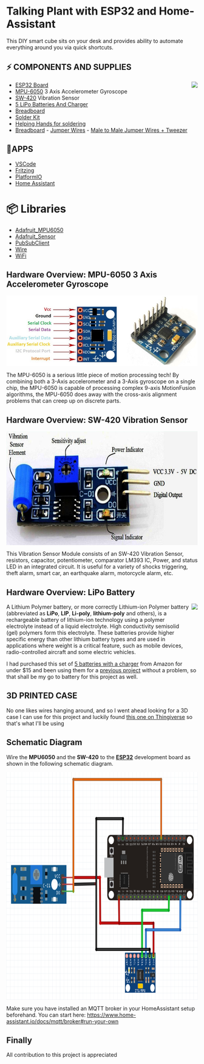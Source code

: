 # Talking Plant with ESP32 and Home-Assistant

This DIY smart cube sits on your desk and provides ability to automate everything around you via quick shortcuts.

⚡️ COMPONENTS AND SUPPLIES
--------------------------

<img align="right" src="https://github.com/isbkch/esp32-aws-weather-station/blob/master/docs/esp-32.jpg?raw=true" style="max-width:100%;" height="200">

*   [ESP32 Board](https://amzn.to/3jmCpqx)
*   [MPU-6050](https://www.amazon.ca/gp/product/B07JPK26X2) 3 Axis Accelerometer Gyroscope
*   [SW-420](https://www.amazon.ca/gp/product/B01FDGTTY8) Vibration Sensor
*   [5 LiPo Batteries And Charger](https://www.amazon.ca/gp/product/B0795F139D)
*   [Breadboard](https://amzn.to/2Ei40tP)
*   [Solder Kit](https://www.amazon.ca/-/fr/gp/product/B01N46T138/)
*   [Helping Hands for soldering](https://www.amazon.ca/gp/product/B002PIA6Z4)
*   [Breadboard](https://amzn.to/2Ei40tP) - [Jumper Wires](https://amzn.to/2Ehh2ru) - [Male to Male Jumper Wires + Tweezer](https://amzn.to/3jcf9eX)

🚀APPS
------

*   [VSCode](https://code.visualstudio.com/)
*   [Fritzing](https://fritzing.org/)
*   [PlatformIO](https://platformio.org/)
*   [Home Assistant](https://www.home-assistant.io//)

📦 Libraries
=====
*   [Adafruit_MPU6050](https://github.com/adafruit/Adafruit_MPU6050)
*   [Adafruit_Sensor](https://github.com/adafruit/Adafruit_Sensor)
*   [PubSubClient](https://www.arduinolibraries.info/libraries/pub-sub-client)
*   [Wire](https://github.com/espressif/arduino-esp32/tree/master/libraries/Wire)
*   [WiFi](https://github.com/espressif/arduino-esp32/tree/master/libraries/WiFi)

Hardware Overview: MPU-6050 3 Axis Accelerometer Gyroscope
----------------------

<img align="center" src="https://github.com/MecaHumArduino/esp32-smart-cube/blob/main/doc/img/mpu6050.jpeg?raw=true">

The MPU-6050 is a serious little piece of motion processing tech! By combining both a 3-Axis accelerometer and a 3-Axis gyroscope on a single chip, the MPU-6050 is capable of processing complex 9-axis MotionFusion algorithms, the MPU-6050 does away with the cross-axis alignment problems that can creep up on discrete parts.

Hardware Overview: SW-420 Vibration Sensor
----------------------

<img align="center" src="https://github.com/MecaHumArduino/esp32-smart-cube/blob/main/doc/img/SW-420-sensor.jpeg?raw=true" height="300">

This Vibration Sensor Module consists of an SW-420 Vibration Sensor, resistors, capacitor, potentiometer, comparator LM393 IC, Power, and status LED in an integrated circuit. It is useful for a variety of shocks triggering, theft alarm, smart car, an earthquake alarm, motorcycle alarm, etc.

Hardware Overview: LiPo Battery
-----------------
<img align="right" src="https://images-na.ssl-images-amazon.com/images/I/31jNdqR1-yL._AC_.jpg" style="max-width:100%;" height="150">

A Lithium Polymer battery, or more correctly Lithium-ion Polymer battery (abbreviated as **LiPo**, **LIP**, **Li-poly**, **lithium-poly** and others), is a rechargeable battery of lithium-ion technology using a polymer electrolyte instead of a liquid electrolyte. High conductivity semisolid (gel) polymers form this electrolyte. These batteries provide higher specific energy than other lithium battery types and are used in applications where weight is a critical feature, such as mobile devices, radio-controlled aircraft and some electric vehicles.

I had purchased this set of [5 batteries with a charger](https://www.amazon.ca/gp/product/B0795F139D) from Amazon for under $15 and been using them for a [previous project](https://github.com/MecaHumArduino/wemos-water-leak-sensor) without a problem, so that shall be my go to battery for this project as well.

3D PRINTED CASE
---------------
No one likes wires hanging around, and so I went ahead looking for a 3D case I can use for this project and luckily found [this one on Thingiverse](https://www.thingiverse.com/thing:2550726) so that's what I'll be using

Schematic Diagram
-----------------

Wire the **MPU6050** and the **SW-420** to the [**ESP32**](https://amzn.to/3jmCpqx) development board as shown in the following schematic diagram.

<img align="center" src="https://github.com/MecaHumArduino/esp32-smart-cube/blob/main/doc/img/wiring-diagram.png?raw=true" style="max-width:100%;" height="600">


Make sure you have installed an MQTT broker in your HomeAssistant setup beforehand. You can start here: https://www.home-assistant.io/docs/mqtt/broker#run-your-own

Finally
--------
All contribution to this project is appreciated
